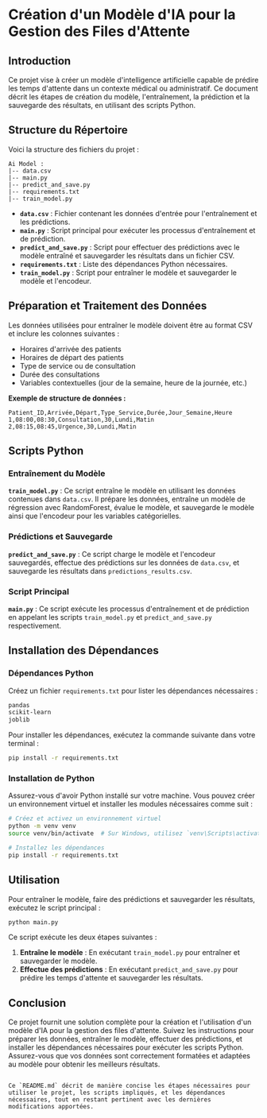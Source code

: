 # Création d'un Modèle d'IA pour la Gestion des Files d'Attente

## Introduction

Ce projet vise à créer un modèle d'intelligence artificielle capable de prédire les temps d'attente dans un contexte médical ou administratif. Ce document décrit les étapes de création du modèle, l'entraînement, la prédiction et la sauvegarde des résultats, en utilisant des scripts Python. 

## Structure du Répertoire

Voici la structure des fichiers du projet :

```
Ai Model :
|-- data.csv
|-- main.py
|-- predict_and_save.py
|-- requirements.txt
|-- train_model.py
```

- **`data.csv`** : Fichier contenant les données d'entrée pour l'entraînement et les prédictions.
- **`main.py`** : Script principal pour exécuter les processus d'entraînement et de prédiction.
- **`predict_and_save.py`** : Script pour effectuer des prédictions avec le modèle entraîné et sauvegarder les résultats dans un fichier CSV.
- **`requirements.txt`** : Liste des dépendances Python nécessaires.
- **`train_model.py`** : Script pour entraîner le modèle et sauvegarder le modèle et l'encodeur.

## Préparation et Traitement des Données

Les données utilisées pour entraîner le modèle doivent être au format CSV et inclure les colonnes suivantes :

- Horaires d'arrivée des patients
- Horaires de départ des patients
- Type de service ou de consultation
- Durée des consultations
- Variables contextuelles (jour de la semaine, heure de la journée, etc.)

**Exemple de structure de données :**

```csv
Patient_ID,Arrivée,Départ,Type_Service,Durée,Jour_Semaine,Heure
1,08:00,08:30,Consultation,30,Lundi,Matin
2,08:15,08:45,Urgence,30,Lundi,Matin
```

## Scripts Python

### Entraînement du Modèle

**`train_model.py`** : Ce script entraîne le modèle en utilisant les données contenues dans `data.csv`. Il prépare les données, entraîne un modèle de régression avec RandomForest, évalue le modèle, et sauvegarde le modèle ainsi que l'encodeur pour les variables catégorielles.

### Prédictions et Sauvegarde

**`predict_and_save.py`** : Ce script charge le modèle et l'encodeur sauvegardés, effectue des prédictions sur les données de `data.csv`, et sauvegarde les résultats dans `predictions_results.csv`.

### Script Principal

**`main.py`** : Ce script exécute les processus d'entraînement et de prédiction en appelant les scripts `train_model.py` et `predict_and_save.py` respectivement.

## Installation des Dépendances

### Dépendances Python

Créez un fichier `requirements.txt` pour lister les dépendances nécessaires :

```txt
pandas
scikit-learn
joblib
```

Pour installer les dépendances, exécutez la commande suivante dans votre terminal :

```bash
pip install -r requirements.txt
```

### Installation de Python

Assurez-vous d'avoir Python installé sur votre machine. Vous pouvez créer un environnement virtuel et installer les modules nécessaires comme suit :

```bash
# Créez et activez un environnement virtuel
python -m venv venv
source venv/bin/activate  # Sur Windows, utilisez `venv\Scripts\activate`

# Installez les dépendances
pip install -r requirements.txt
```

## Utilisation

Pour entraîner le modèle, faire des prédictions et sauvegarder les résultats, exécutez le script principal :

```bash
python main.py
```

Ce script exécute les deux étapes suivantes :

1. **Entraîne le modèle** : En exécutant `train_model.py` pour entraîner et sauvegarder le modèle.
2. **Effectue des prédictions** : En exécutant `predict_and_save.py` pour prédire les temps d'attente et sauvegarder les résultats.

## Conclusion

Ce projet fournit une solution complète pour la création et l'utilisation d'un modèle d'IA pour la gestion des files d'attente. Suivez les instructions pour préparer les données, entraîner le modèle, effectuer des prédictions, et installer les dépendances nécessaires pour exécuter les scripts Python. Assurez-vous que vos données sont correctement formatées et adaptées au modèle pour obtenir les meilleurs résultats.
```

Ce `README.md` décrit de manière concise les étapes nécessaires pour utiliser le projet, les scripts impliqués, et les dépendances nécessaires, tout en restant pertinent avec les dernières modifications apportées.